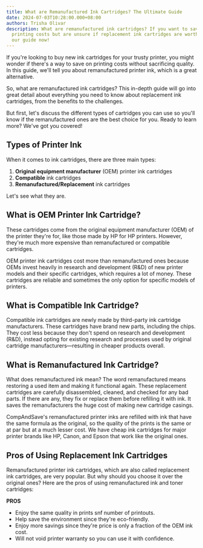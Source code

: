 ```yaml
---
title: What are Remanufactured Ink Cartridges? The Ultimate Guide
date: 2024-07-03T10:28:00.000+08:00
authors: Trisha Olivar
description: What are remanufactured ink cartridges? If you want to save on
  printing costs but are unsure if replacement ink cartridges are worth it, read
  our guide now!
---
```

If you're looking to buy new ink cartridges for your trusty printer, you might wonder if there's a way to save on printing costs without sacrificing quality. In this guide, we'll tell you about remanufactured printer ink, which is a great alternative.



So, what are remanufactured ink cartridges? This in-depth guide will go into great detail about everything you need to know about replacement ink cartridges, from the benefits to the challenges.



But first, let's discuss the different types of cartridges you can use so you'll know if the remanufactured ones are the best choice for you. Ready to learn more? We've got you covered!



## Types of Printer Ink

When it comes to ink cartridges, there are three main types:



1. **Original equipment manufacturer** (OEM) printer ink cartridges
2. **Compatible** ink cartridges
3. **Remanufactured/Replacement** ink cartridges

Let's see what they are.



## What is OEM Printer Ink Cartridge?

These cartridges come from the original equipment manufacturer (OEM) of the printer they're for, like those made by HP for HP printers. However, they're much more expensive than remanufactured or compatible cartridges.



OEM printer ink cartridges cost more than remanufactured ones because OEMs invest heavily in research and development (R&D) of new printer models and their specific cartridges, which requires a lot of money. These cartridges are reliable and sometimes the only option for specific models of printers.



## What is Compatible Ink Cartridge?

Compatible ink cartridges are newly made by third-party ink cartridge manufacturers. These cartridges have brand new parts, including the chips. They cost less because they don't spend on research and development (R&D), instead opting for existing research and processes used by original cartridge manufacturers—resulting in cheaper products overall.



## What is Remanufactured Ink Cartridge?

What does remanufactured ink mean? The word remanufactured means restoring a used item and making it functional again. These replacement cartridges are carefully disassembled, cleaned, and checked for any bad parts. If there are any, they fix or replace them before refilling it with ink. It saves the remanufacturers the huge cost of making new cartridge casings.



CompAndSave's remanufactured printer inks are refilled with ink that have the same formula as the original, so the quality of the prints is the same or at par but at a much lesser cost. We have cheap ink cartridges for major printer brands like HP, Canon, and Epson that work like the original ones.



## Pros of Using Replacement Ink Cartridges

Remanufactured printer ink cartridges, which are also called replacement ink cartridges, are very popular. But why should you choose it over the original ones? Here are the pros of using remanufactured ink and toner cartridges:



**PROS**

* Enjoy the same quality in prints snf number of printouts.
* Help save the environment since they're eco-friendly.
* Enjoy more savings since they're price is only a fraction of the OEM ink cost.
* Will not void printer warranty so you can use it with confidence.

